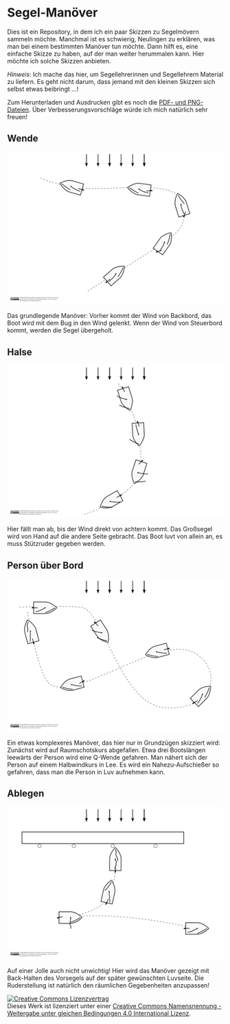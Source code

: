 ﻿# Segel-Manöver #

Dies ist ein Repository, in dem ich ein paar Skizzen zu Segelmövern sammeln möchte.
Manchmal ist es schwierig, Neulingen zu erklären, was man bei einem bestimmten Manöver tun möchte. 
Dann hilft es, eine einfache Skizze zu haben, auf der man weiter herummalen kann. 
Hier möchte ich solche Skizzen anbieten.

_Hinweis_: Ich mache das hier, um Segellehrerinnen und Segellehrern Material zu liefern. 
Es geht nicht darum, dass jemand mit den kleinen Skizzen sich selbst etwas beibringt …!

Zum Herunterladen und Ausdrucken gibt es noch die [PDF- und PNG-Dateien][file:img].
Über Verbesserungsvorschläge würde ich mich natürlich sehr freuen!


## Wende ##
![Wendemanöver](https://raw.githubusercontent.com/pbielefeldt/sailing_manoeuvres/master/img/small_maneuver_tack.png)

Das grundlegende Manöver:
Vorher kommt der Wind von Backbord, das Boot wird mit dem Bug in den Wind gelenkt.
Wenn der Wind von Steuerbord kommt, werden die Segel übergeholt.

## Halse ##
![Halsemanöver](https://raw.githubusercontent.com/pbielefeldt/sailing_manoeuvres/master/img/small_maneuver_jibe.png)

Hier fällt man ab, bis der Wind direkt von achtern kommt.
Das Großsegel wird von Hand auf die andere Seite gebracht.
Das Boot luvt von allein an, es muss Stützruder gegeben werden.

## Person über Bord ##
![Person über Bord](https://raw.githubusercontent.com/pbielefeldt/sailing_manoeuvres/master/img/small_maneuver_person-over-board.png)

Ein etwas komplexeres Manöver, das hier nur in Grundzügen skizziert wird: 
Zunächst wird auf Raumschotskurs abgefallen.
Etwa drei Bootslängen leewärts der Person wird eine Q-Wende gefahren.
Man nähert sich der Person auf einem Halbwindkurs in Lee.
Es wird ein Nahezu-Aufschießer so gefahren, dass man die Person in Luv aufnehmen kann.

## Ablegen ##
![Ablegemanöver](https://raw.githubusercontent.com/pbielefeldt/sailing_manoeuvres/master/img/small_maneuver_disembark.png)

Auf einer Jolle auch nicht unwichtig!
Hier wird das Manöver gezeigt mit Back-Halten des Vorsegels auf der später gewünschten Luvseite.
Die Ruderstellung ist natürlich den räumlichen Gegebenheiten anzupassen!

<!-- CC Disclaimer -->
<a rel="license" href="http://creativecommons.org/licenses/by-sa/4.0/"><img alt="Creative Commons Lizenzvertrag" style="border-width:0" src="https://i.creativecommons.org/l/by-sa/4.0/88x31.png" /></a><br />Dieses Werk ist lizenziert unter einer <a rel="license" href="http://creativecommons.org/licenses/by-sa/4.0/">Creative Commons Namensnennung - Weitergabe unter gleichen Bedingungen 4.0 International Lizenz</a>.

[file:img]: https://github.com/pbielefeldt/sailing_manoeuvres/tree/master/img
